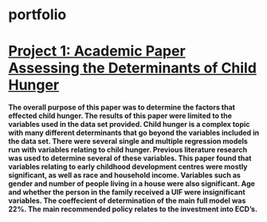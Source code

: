 # portfolio

# [Project 1: Academic Paper Assessing the Determinants of Child Hunger](https://github.com/rhulanemkhawane/portfolio/blob/main/Research%20Project%20on%20Child%20Hunger.docx)
**The overall purpose of this paper was to determine the factors that effected child hunger. 
The results of this paper were limited to the variables used in the data set provided. 
Child hunger is a complex topic with many different determinants that go beyond the variables 
included in the data set. There were several single and multiple regression models run with 
variables relating to child hunger. Previous literature research was used to determine several 
of these variables. This paper found that variables relating to early childhood development 
centres were mostly significant, as well as race and household income. Variables such as gender 
and number of people living in a house were also significant. Age and whether the person in the 
family received a UIF were insignificant variables. The coeffecient of determination of the 
main full model was 22%. The main recommended policy relates to the investment into ECD’s.**
